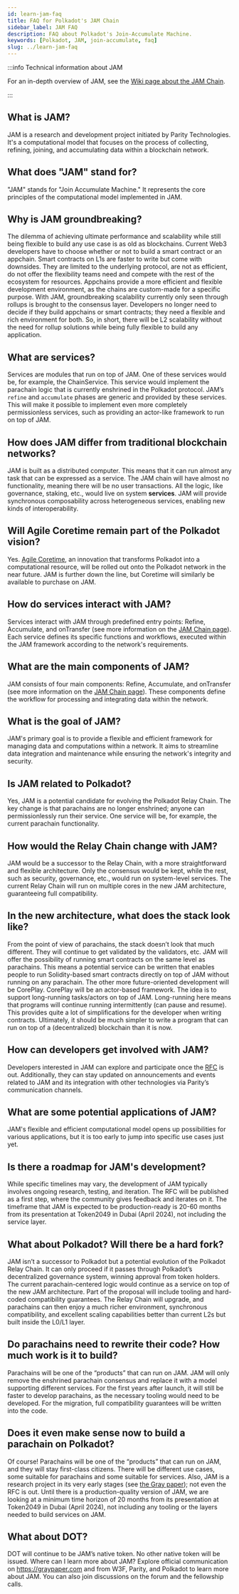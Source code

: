 ```yaml
---
id: learn-jam-faq
title: FAQ for Polkadot's JAM Chain
sidebar_label: JAM FAQ
description: FAQ about Polkadot's Join-Accumulate Machine.
keywords: [Polkadot, JAM, join-accumulate, faq]
slug: ../learn-jam-faq
---
```


:::info Technical information about JAM

For an in-depth overview of JAM, see the [Wiki page about the JAM Chain](./learn-jam-chain.md).

:::

## What is JAM?

JAM is a research and development project initiated by Parity Technologies. It's a computational
model that focuses on the process of collecting, refining, joining, and accumulating data within a
blockchain network.

## What does "JAM" stand for?

"JAM" stands for "Join Accumulate Machine." It represents the core principles of the computational
model implemented in JAM.

## Why is JAM groundbreaking?

The dilemma of achieving ultimate performance and scalability while still being flexible to build
any use case is as old as blockchains. Current Web3 developers have to choose whether or not to
build a smart contract or an appchain. Smart contracts on L1s are faster to write but come with
downsides. They are limited to the underlying protocol, are not as efficient, do not offer the
flexibility teams need and compete with the rest of the ecosystem for resources. Appchains provide a
more efficient and flexible development environment, as the chains are custom-made for a specific
purpose. With JAM, groundbreaking scalability currently only seen through rollups is brought to the
consensus layer. Developers no longer need to decide if they build appchains or smart contracts;
they need a flexible and rich environment for both. So, in short, there will be L2 scalability
without the need for rollup solutions while being fully flexible to build any application.

## What are services?

Services are modules that run on top of JAM. One of these services would be, for example, the
ChainService. This service would implement the parachain logic that is currently enshrined in the
Polkadot protocol. JAM’s `refine` and `accumulate` phases are generic and provided by these
services. This will make it possible to implement even more completely permissionless services, such
as providing an actor-like framework to run on top of JAM.

## How does JAM differ from traditional blockchain networks?

JAM is built as a distributed computer. This means that it can run almost any task that can be
expressed as a service. The JAM chain will have almost no functionality, meaning there will be no
user transactions. All the logic, like governance, staking, etc., would live on system **services**.
JAM will provide synchronous composability across heterogeneous services, enabling new kinds of
interoperability.

## Will Agile Coretime remain part of the Polkadot vision?

Yes. [Agile Coretime](./learn-agile-coretime.md), an innovation that transforms Polkadot into a
computational resource, will be rolled out onto the Polkadot network in the near future. JAM is
further down the line, but Coretime will similarly be available to purchase on JAM.

## How do services interact with JAM?

Services interact with JAM through predefined entry points: Refine, Accumulate, and onTransfer (see
more information on the [JAM Chain page](./learn-jam-chain.md#service-entry-points)). Each service
defines its specific functions and workflows, executed within the JAM framework according to the
network's requirements.

## What are the main components of JAM?

JAM consists of four main components: Refine, Accumulate, and onTransfer (see more information on
the [JAM Chain page](./learn-jam-chain.md#service-entry-points)). These components define the
workflow for processing and integrating data within the network.

## What is the goal of JAM?

JAM's primary goal is to provide a flexible and efficient framework for managing data and
computations within a network. It aims to streamline data integration and maintenance while ensuring
the network's integrity and security.

## Is JAM related to Polkadot?

Yes, JAM is a potential candidate for evolving the Polkadot Relay Chain. The key change is that
parachains are no longer enshrined; anyone can permissionlessly run their service. One service will
be, for example, the current parachain functionality.

## How would the Relay Chain change with JAM?

JAM would be a successor to the Relay Chain, with a more straightforward and flexible architecture.
Only the consensus would be kept, while the rest, such as security, governance, etc., would run on
system-level services. The current Relay Chain will run on multiple cores in the new JAM
architecture, guaranteeing full compatibility.

## In the new architecture, what does the stack look like?

From the point of view of parachains, the stack doesn’t look that much different. They will continue
to get validated by the validators, etc. JAM will offer the possibility of running smart contracts
on the same level as parachains. This means a potential service can be written that enables people
to run Solidity-based smart contracts directly on top of JAM without running on any parachain. The
other more future-oriented development will be CorePlay. CorePlay will be an actor-based framework.
The idea is to support long-running tasks/actors on top of JAM. Long-running here means that
programs will continue running intermittently (can pause and resume). This provides quite a lot of
simplifications for the developer when writing contracts. Ultimately, it should be much simpler to
write a program that can run on top of a (decentralized) blockchain than it is now.

## How can developers get involved with JAM?

Developers interested in JAM can explore and participate once the
[RFC](../general/start-building.md#requests-for-comment-rfcs) is out. Additionally, they can stay
updated on announcements and events related to JAM and its integration with other technologies via
Parity’s communication channels.

## What are some potential applications of JAM?

JAM's flexible and efficient computational model opens up possibilities for various applications,
but it is too early to jump into specific use cases just yet.

## Is there a roadmap for JAM's development?

While specific timelines may vary, the development of JAM typically involves ongoing research,
testing, and iteration. The RFC will be published as a first step, where the community gives
feedback and iterates on it. The timeframe that JAM is expected to be production-ready is 20-60
months from its presentation at Token2049 in Dubai (April 2024), not including the service layer.

## What about Polkadot? Will there be a hard fork?

JAM isn’t a successor to Polkadot but a potential evolution of the Polkadot Relay Chain. It can only
proceed if it passes through Polkadot’s decentralized governance system, winning approval from token
holders. The current parachain-centered logic would continue as a service on top of the new JAM
architecture. Part of the proposal will include tooling and hard-coded compatibility guarantees. The
Relay Chain will upgrade, and parachains can then enjoy a much richer environment, synchronous
compatibility, and excellent scaling capabilities better than current L2s but built inside the L0/L1
layer.

## Do parachains need to rewrite their code? How much work is it to build?

Parachains will be one of the “products” that can run on JAM. JAM will only remove the enshrined
parachain consensus and replace it with a model supporting different services. For the first years
after launch, it will still be faster to develop parachains, as the necessary tooling would need to
be developed. For the migration, full compatibility guarantees will be written into the code.

## Does it even make sense now to build a parachain on Polkadot?

Of course! Parachains will be one of the “products” that can run on JAM, and they will stay
first-class citizens. There will be different use cases, some suitable for parachains and some
suitable for services. Also, JAM is a research project in its very early stages (see
[the Gray paper](https://graypaper.com/)); not even the RFC is out. Until there is a
production-quality version of JAM, we are looking at a minimum time horizon of 20 months from its
presentation at Token2049 in Dubai (April 2024), not including any tooling or the layers needed to
build services on JAM.

## What about DOT?

DOT will continue to be JAM’s native token. No other native token will be issued. Where can I learn
more about JAM? Explore official communication on https://graypaper.com and from W3F, Parity, and
Polkadot to learn more about JAM. You can also join discussions on the forum and the fellowship
calls.
